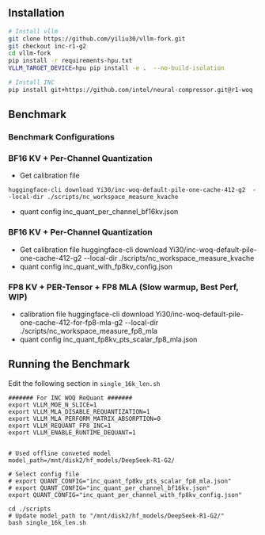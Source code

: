 ## Installation

```bash
# Install vllm
git clone https://github.com/yiliu30/vllm-fork.git
git checkout inc-r1-g2
cd vllm-fork
pip install -r requirements-hpu.txt
VLLM_TARGET_DEVICE=hpu pip install -e .  --no-build-isolation

# Install INC
pip install git+https://github.com/intel/neural-compressor.git@r1-woq
```


## Benchmark

### Benchmark Configurations
### BF16 KV + Per-Channel Quantization
- Get calibration file
```
huggingface-cli download Yi30/inc-woq-default-pile-one-cache-412-g2  --local-dir ./scripts/nc_workspace_measure_kvache
```
- quant config
inc_quant_per_channel_bf16kv.json

### BF16 KV + Per-Channel Quantization
- Get calibration file
huggingface-cli download Yi30/inc-woq-default-pile-one-cache-412-g2  --local-dir ./scripts/nc_workspace_measure_kvache
- quant config
inc_quant_with_fp8kv_config.json


### FP8 KV + PER-Tensor + FP8 MLA (Slow warmup, Best Perf, WIP)
- calibration file
huggingface-cli download Yi30/inc-woq-default-pile-one-cache-412-for-fp8-mla-g2 --local-dir ./scripts/nc_workspace_measure_fp8_mla
- quant config
inc_quant_fp8kv_pts_scalar_fp8_mla.json

## Running the Benchmark

Edit the following section in  `single_16k_len.sh`
```
####### For INC WOQ ReQuant #######
export VLLM_MOE_N_SLICE=1
export VLLM_MLA_DISABLE_REQUANTIZATION=1
export VLLM_MLA_PERFORM_MATRIX_ABSORPTION=0
export VLLM_REQUANT_FP8_INC=1
export VLLM_ENABLE_RUNTIME_DEQUANT=1


# Used offline conveted model
model_path=/mnt/disk2/hf_models/DeepSeek-R1-G2/

# Select config file
# export QUANT_CONFIG="inc_quant_fp8kv_pts_scalar_fp8_mla.json"
# export QUANT_CONFIG="inc_quant_per_channel_bf16kv.json"
export QUANT_CONFIG="inc_quant_per_channel_with_fp8kv_config.json"

```


```
cd ./scripts
# Update model_path to "/mnt/disk2/hf_models/DeepSeek-R1-G2/"
bash single_16k_len.sh
```